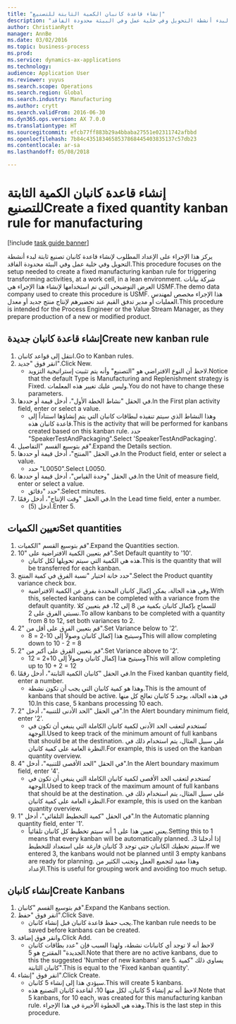 ```yaml
--- 
title: "إنشاء قاعدة كانبان الكمية الثابتة للتصنيع"
description: "يركز هذا الإجراء على الإعداد المطلوب لإنشاء قاعدة كانبان تصنيع ثابتة لبدء أنشطة التحويل وفي خلية عمل وفي البيئة محدودة الفاقد."
author: ChristianRytt
manager: AnnBe
ms.date: 03/02/2016
ms.topic: business-process
ms.prod: 
ms.service: dynamics-ax-applications
ms.technology: 
audience: Application User
ms.reviewer: yuyus
ms.search.scope: Operations
ms.search.region: Global
ms.search.industry: Manufacturing
ms.author: crytt
ms.search.validFrom: 2016-06-30
ms.dyn365.ops.version: AX 7.0.0
ms.translationtype: HT
ms.sourcegitcommit: efcb77ff883b29a4bbaba27551e02311742afbbd
ms.openlocfilehash: 7b84c4351834658537868445403835137c57db23
ms.contentlocale: ar-sa
ms.lasthandoff: 05/08/2018

---
```

# <a name="create-a-fixed-quantity-kanban-rule-for-manufacturing"></a><span data-ttu-id="0c1ef-103">إنشاء قاعدة كانبان الكمية الثابتة للتصنيع</span><span class="sxs-lookup"><span data-stu-id="0c1ef-103">Create a fixed quantity kanban rule for manufacturing</span></span>

[!include [task guide banner](../../includes/task-guide-banner.md)]

<span data-ttu-id="0c1ef-104">يركز هذا الإجراء على الإعداد المطلوب لإنشاء قاعدة كانبان تصنيع ثابتة لبدء أنشطة التحويل وفي خلية عمل وفي البيئة محدودة الفاقد.</span><span class="sxs-lookup"><span data-stu-id="0c1ef-104">This procedure focuses on the setup needed to create a fixed manufacturing kanban rule for triggering transforming activities, at a work cell, in a lean environment.</span></span> <span data-ttu-id="0c1ef-105">شركة بيانات العرض التوضيحي التي تم استخدامها لإنشاء هذا الإجراء هي USMF.</span><span class="sxs-lookup"><span data-stu-id="0c1ef-105">The demo data company used to create this procedure is USMF.</span></span> <span data-ttu-id="0c1ef-106">هذا الإجراء مخصص لمهندس العمليات أو مدير تدفق القيم عند تحضيرهم لإنتاج منتج جديد أو معدل.</span><span class="sxs-lookup"><span data-stu-id="0c1ef-106">This procedure is intended for the Process Engineer or the Value Stream Manager, as they prepare production of a new or modified product.</span></span>


## <a name="create-new-kanban-rule"></a><span data-ttu-id="0c1ef-107">إنشاء قاعدة كانبان جديدة</span><span class="sxs-lookup"><span data-stu-id="0c1ef-107">Create new kanban rule</span></span>
1. <span data-ttu-id="0c1ef-108">انتقل إلى قواعد كانبان.</span><span class="sxs-lookup"><span data-stu-id="0c1ef-108">Go to Kanban rules.</span></span>
2. <span data-ttu-id="0c1ef-109">انقر فوق "جديد".</span><span class="sxs-lookup"><span data-stu-id="0c1ef-109">Click New.</span></span>
    * <span data-ttu-id="0c1ef-110">لاحظ أن النوع الافتراضي هو "التصنيع" وأنه يتم تثبيت إستراتيجية التزويد.</span><span class="sxs-lookup"><span data-stu-id="0c1ef-110">Notice that the default Type is Manufacturing and Replenishment strategy is Fixed.</span></span> <span data-ttu-id="0c1ef-111">وليس عليك تغيير هذه المعلمات.</span><span class="sxs-lookup"><span data-stu-id="0c1ef-111">You do not have to change these parameters.</span></span>  
3. <span data-ttu-id="0c1ef-112">في الحقل "نشاط الخطة الأول"، أدخل قيمة أو حددها.</span><span class="sxs-lookup"><span data-stu-id="0c1ef-112">In the First plan activity field, enter or select a value.</span></span>
    * <span data-ttu-id="0c1ef-113">وهذا النشاط الذي سيتم تنفيذه لبطاقات كانبان التي يتم إنشاؤها استناداً إلى قاعدة كانبان هذه.</span><span class="sxs-lookup"><span data-stu-id="0c1ef-113">This is the activity that will be performed for kanbans created based on this kanban rule.</span></span>  <span data-ttu-id="0c1ef-114">حدد "SpeakerTestAndPackaging".</span><span class="sxs-lookup"><span data-stu-id="0c1ef-114">Select 'SpeakerTestAndPackaging'.</span></span>  
4. <span data-ttu-id="0c1ef-115">قم بتوسيع القسم "التفاصيل".</span><span class="sxs-lookup"><span data-stu-id="0c1ef-115">Expand the Details section.</span></span>
5. <span data-ttu-id="0c1ef-116">في الحقل "المنتج"، أدخل قيمة أو حددها.</span><span class="sxs-lookup"><span data-stu-id="0c1ef-116">In the Product field, enter or select a value.</span></span>
    * <span data-ttu-id="0c1ef-117">حدد "L0050".</span><span class="sxs-lookup"><span data-stu-id="0c1ef-117">Select L0050.</span></span>  
6. <span data-ttu-id="0c1ef-118">في الحقل "وحدة القياس"، أدخل قيمة أو حددها.</span><span class="sxs-lookup"><span data-stu-id="0c1ef-118">In the Unit of measure field, enter or select a value.</span></span>
    * <span data-ttu-id="0c1ef-119">حدد "دقائق".</span><span class="sxs-lookup"><span data-stu-id="0c1ef-119">Select minutes.</span></span>  
7. <span data-ttu-id="0c1ef-120">في الحقل "وقت الإنتاج‬"، أدخل رقمًا.</span><span class="sxs-lookup"><span data-stu-id="0c1ef-120">In the Lead time field, enter a number.</span></span>
    * <span data-ttu-id="0c1ef-121">أدخل (5).</span><span class="sxs-lookup"><span data-stu-id="0c1ef-121">Enter 5.</span></span>  

## <a name="set-quantities"></a><span data-ttu-id="0c1ef-122">تعيين الكميات</span><span class="sxs-lookup"><span data-stu-id="0c1ef-122">Set quantities</span></span>
1. <span data-ttu-id="0c1ef-123">قم بتوسيع القسم "الكميات".</span><span class="sxs-lookup"><span data-stu-id="0c1ef-123">Expand the Quantities section.</span></span>
2. <span data-ttu-id="0c1ef-124">قم بتعيين الكمية الافتراضية على "10".</span><span class="sxs-lookup"><span data-stu-id="0c1ef-124">Set Default quantity to '10'.</span></span>
    * <span data-ttu-id="0c1ef-125">هذه هي الكمية التي سيتم تحويلها لكل كانبان.</span><span class="sxs-lookup"><span data-stu-id="0c1ef-125">This is the quantity that will be transferred for each kanban.</span></span>  
3. <span data-ttu-id="0c1ef-126">حدد خانة اختيار "نسبة الفرق في كمية المنتج".</span><span class="sxs-lookup"><span data-stu-id="0c1ef-126">Select the Product quantity variance check box.</span></span>
    * <span data-ttu-id="0c1ef-127">وفي هذه الحالة، يمكن إكمال كانبان المحددة بفرق عن الكمية الافتراضية.</span><span class="sxs-lookup"><span data-stu-id="0c1ef-127">With this, selected kanbans can be completed with a variance from the default quantity.</span></span>  <span data-ttu-id="0c1ef-128">للسماح بإكمال كانبان بكمية من 8 إلى 12، قم بتعيين كلا نسبتي الفرق على 2.</span><span class="sxs-lookup"><span data-stu-id="0c1ef-128">To allow kanbans to be completed with a quantity from 8 to 12, set both variances to 2.</span></span>  
4. <span data-ttu-id="0c1ef-129">قم بتعيين الفرق على أقل من "2".</span><span class="sxs-lookup"><span data-stu-id="0c1ef-129">Set Variance below to '2'.</span></span>
    * <span data-ttu-id="0c1ef-130">وسيتيح هذا إكمال كانبان وصولاً إلى 10-2 = 8</span><span class="sxs-lookup"><span data-stu-id="0c1ef-130">This will allow completing down to 10 - 2 = 8</span></span>  
5. <span data-ttu-id="0c1ef-131">قم بتعيين الفرق على أكبر من "2".</span><span class="sxs-lookup"><span data-stu-id="0c1ef-131">Set Variance above to '2'.</span></span>
    * <span data-ttu-id="0c1ef-132">وسيتيح هذا إكمال كانبان وصولاً إلى 10+2 = 12</span><span class="sxs-lookup"><span data-stu-id="0c1ef-132">This will allow completing up to 10 + 2 = 12</span></span>  
6. <span data-ttu-id="0c1ef-133">في الحقل "كانبان الكمية الثابتة"، أدخل رقمًا.</span><span class="sxs-lookup"><span data-stu-id="0c1ef-133">In the Fixed kanban quantity field, enter a number.</span></span>
    * <span data-ttu-id="0c1ef-134">وهذا هو كمية كانبان التي يجب أن تكون نشطة.</span><span class="sxs-lookup"><span data-stu-id="0c1ef-134">This is the amount of kanbans that should be active.</span></span> <span data-ttu-id="0c1ef-135">في هذه الحالة، يوجد 5 كانبان تعالج كل منها 10.</span><span class="sxs-lookup"><span data-stu-id="0c1ef-135">In this case, 5 kanbans processing 10 each.</span></span>  
7. <span data-ttu-id="0c1ef-136">في الحقل "الحد الأدنى للتنبيه"، أدخل "2".</span><span class="sxs-lookup"><span data-stu-id="0c1ef-136">In the Alert boundary minimum field, enter '2'.</span></span>
    * <span data-ttu-id="0c1ef-137">تُستخدم لتعقب الحد الأدنى لكمية كانبان الكاملة التي ينبغي أن تكون في الوجهة.</span><span class="sxs-lookup"><span data-stu-id="0c1ef-137">Used to keep track of the minimum amount of full kanbans that should be at the destination.</span></span> <span data-ttu-id="0c1ef-138">على سبيل المثال، يتم استخدام ذلك في النظرة العامة على كمية كانبان.</span><span class="sxs-lookup"><span data-stu-id="0c1ef-138">For example, this is used on the kanban quantity overview.</span></span>  
8. <span data-ttu-id="0c1ef-139">في الحقل "الحد الأقصى للتنبيه"، أدخل "4".</span><span class="sxs-lookup"><span data-stu-id="0c1ef-139">In the Alert boundary maximum field, enter '4'.</span></span>
    * <span data-ttu-id="0c1ef-140">تُستخدم لتعقب الحد الأقصى لكمية كانبان الكاملة التي ينبغي أن تكون في الوجهة.</span><span class="sxs-lookup"><span data-stu-id="0c1ef-140">Used to keep track of the maximum amount of full kanbans that should be at the destination.</span></span> <span data-ttu-id="0c1ef-141">على سبيل المثال، يتم استخدام ذلك في النظرة العامة على كمية كانبان.</span><span class="sxs-lookup"><span data-stu-id="0c1ef-141">For example, this is used on the kanban quantity overview.</span></span>  
9. <span data-ttu-id="0c1ef-142">في الحقل "كمية التخطيط التلقائي‬"، أدخل "1".</span><span class="sxs-lookup"><span data-stu-id="0c1ef-142">In the Automatic planning quantity field, enter '1'.</span></span>
    * <span data-ttu-id="0c1ef-143">يعني تعيين هذا على 1 أنه سيتم تخطيط كل كانبان تلقائياً.</span><span class="sxs-lookup"><span data-stu-id="0c1ef-143">Setting this to 1 means that every kanban will be automatically planned.</span></span>   <span data-ttu-id="0c1ef-144">إذا أدخلنا 3، سيتم تخطيك الكانبان حتى توجد 3 كانبان فارغة على استعداد للتخطيط.</span><span class="sxs-lookup"><span data-stu-id="0c1ef-144">If we entered 3, the kanbans would not be planned until 3 empty kanbans are ready for planning.</span></span> <span data-ttu-id="0c1ef-145">وهذا مفيد لتجميع العمل وتجنب الكثير من الإعداد.</span><span class="sxs-lookup"><span data-stu-id="0c1ef-145">This is useful for grouping work and avoiding too much setup.</span></span>  

## <a name="create-kanbans"></a><span data-ttu-id="0c1ef-146">إنشاء كانبان</span><span class="sxs-lookup"><span data-stu-id="0c1ef-146">Create Kanbans</span></span>
1. <span data-ttu-id="0c1ef-147">قم بتوسيع القسم "كانبان".</span><span class="sxs-lookup"><span data-stu-id="0c1ef-147">Expand the Kanbans section.</span></span>
2. <span data-ttu-id="0c1ef-148">انقر فوق "حفظ".</span><span class="sxs-lookup"><span data-stu-id="0c1ef-148">Click Save.</span></span>
    * <span data-ttu-id="0c1ef-149">يجب حفظ قاعدة كانبان قبل إنشاء كانبان.</span><span class="sxs-lookup"><span data-stu-id="0c1ef-149">The kanban rule needs to be saved before kanbans can be created.</span></span>  
3. <span data-ttu-id="0c1ef-150">وانقر فوق إضافة.</span><span class="sxs-lookup"><span data-stu-id="0c1ef-150">Click Add.</span></span>
    * <span data-ttu-id="0c1ef-151">لاحظ أنه لا توجد أي كانبانات نشطة، ولهذا السبب فإن "عدد بطاقات كانبان الجديدة‬" المقترح هو 5.</span><span class="sxs-lookup"><span data-stu-id="0c1ef-151">Note that there are no active kanbans, due to this the suggested 'Number of new kanbans' are 5.</span></span> <span data-ttu-id="0c1ef-152">يساوي ذلك "كمية كانبان الثابتة‬".</span><span class="sxs-lookup"><span data-stu-id="0c1ef-152">This is equal to the 'Fixed kanban quantity'.</span></span>  
4. <span data-ttu-id="0c1ef-153">انقر فوق "إنشاء".</span><span class="sxs-lookup"><span data-stu-id="0c1ef-153">Click Create.</span></span>
    * <span data-ttu-id="0c1ef-154">سيؤدي هذا إلى إنشاء 5 كانبان.</span><span class="sxs-lookup"><span data-stu-id="0c1ef-154">This will create 5 kanbans.</span></span>  
    * <span data-ttu-id="0c1ef-155">لاحظ أنه تم إنشاء 5 كانبان، لكل منها 10، لقاعدة كانبان التصنيع هذه.</span><span class="sxs-lookup"><span data-stu-id="0c1ef-155">Note that 5 kanbans, for 10 each, was created for this manufacturing kanban rule.</span></span> <span data-ttu-id="0c1ef-156">وهذه هي الخطوة الأخيرة في هذا الإجراء.</span><span class="sxs-lookup"><span data-stu-id="0c1ef-156">This is the last step in this procedure.</span></span>  


